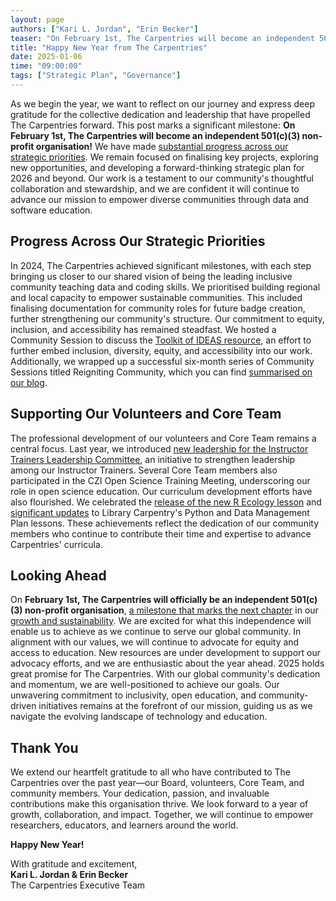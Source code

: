 ```yaml
---
layout: page
authors: ["Kari L. Jordan", "Erin Becker"]
teaser: "On February 1st, The Carpentries will become an independent 501(c)(3) non-profit organisation"
title: "Happy New Year from The Carpentries"
date: 2025-01-06
time: "09:00:00"
tags: ["Strategic Plan", "Governance"]
---
```

As we begin the year, we want to reflect on our journey and express deep gratitude for the collective dedication and leadership that have propelled The Carpentries forward. This post marks a significant milestone: __On February 1st, The Carpentries will become an independent 501(c)(3) non-profit organisation!__
We have made [substantial progress across our strategic priorities](/blog/2024/12/strategic-plan-progress-and-our-path-forward/). We remain focused on finalising key projects, exploring new opportunities, and developing a forward-thinking strategic plan for 2026 and beyond. Our work is a testament to our community's thoughtful collaboration and stewardship, and we are confident it will continue to advance our mission to empower diverse communities through data and software education.


## Progress Across Our Strategic Priorities
In 2024, The Carpentries achieved significant milestones, with each step bringing us closer to our shared vision of being the leading inclusive community teaching data and coding skills. We prioritised building regional and local capacity to empower sustainable communities. This included finalising documentation for community roles for future badge creation, further strengthening our community's structure.
Our commitment to equity, inclusion, and accessibility has remained steadfast. We hosted a Community Session to discuss the [Toolkit of IDEAS resource](https://zenodo.org/records/10391883), an effort to further embed inclusion, diversity, equity, and accessibility into our work. Additionally, we wrapped up a successful six-month series of Community Sessions titled Reigniting Community, which you can find [summarised on our blog](/blog/2024/07/reflections-from-coffee-with-the-executive-director/).

## Supporting Our Volunteers and Core Team
The professional development of our volunteers and Core Team remains a central focus. Last year, we introduced [new leadership for the Instructor Trainers Leadership Committee](/blog/2024/05/trainersleadershipcommittee/), an initiative to strengthen leadership among our Instructor Trainers. Several Core Team members also participated in the CZI Open Science Training Meeting, underscoring our role in open science education.
Our curriculum development efforts have also flourished. We celebrated the [release of the new R Ecology lesson](/blog/2024/07/dc-r-ecology-lesson-redesign-released/) and [significant updates](/blog/2024/06/lc-python-update/) to Library Carpentry's Python and Data Management Plan lessons. These achievements reflect the dedication of our community members who continue to contribute their time and expertise to advance Carpentries' curricula.

## Looking Ahead
On __February 1st, The Carpentries will officially be an independent 501(c)(3) non-profit organisation__, [a milestone that marks the next chapter](/blog/2023/08/carpentries-transition-to-independent-status/) in our [growth and sustainability](/blog/2024/02/revisions-to-the-carpentries-governance-structure/). We are excited for what this independence will enable us to achieve as we continue to serve our global community.
In alignment with our values, we will continue to advocate for equity and access to education. New resources are under development to support our advocacy efforts, and we are enthusiastic about the year ahead. 
2025 holds great promise for The Carpentries. With our global community's dedication and momentum, we are well-positioned to achieve our goals. Our unwavering commitment to inclusivity, open education, and community-driven initiatives remains at the forefront of our mission, guiding us as we navigate the evolving landscape of technology and education.

## Thank You
We extend our heartfelt gratitude to all who have contributed to The Carpentries over the past year—our Board, volunteers, Core Team, and community members. Your dedication, passion, and invaluable contributions make this organisation thrive.
We look forward to a year of growth, collaboration, and impact. Together, we will continue to empower researchers, educators, and learners around the world.

__Happy New Year!__ 

With gratitude and excitement,    
__Kari L. Jordan & Erin Becker__     
The Carpentries Executive Team
